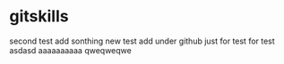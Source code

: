 # gitskills
second test
add sonthing new
test
add under github
just for test
for test
asdasd
aaaaaaaaaa
qweqweqwe

